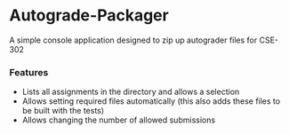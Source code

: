 # Autograde-Packager

A simple console application designed to zip up autograder files for CSE-302

### Features
- Lists all assignments in the directory and allows a selection
- Allows setting required files automatically (this also adds these files to be built with the tests)
- Allows changing the number of allowed submissions
